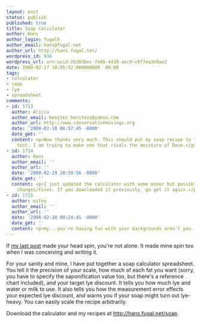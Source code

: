 ```yaml
---
layout: post
status: publish
published: true
title: Soap Calculator
author: Hans
author_login: fugalh
author_email: hans@fugal.net
author_url: http://hans.fugal.net/
wordpress_id: 934
wordpress_url: urn:uuid:2b303bec-fe0b-4439-aec9-c0f7ea3e9ae2
date: 2008-02-17 10:05:52.000000000 -08:00
tags:
- calculator
- soap
- lye
- spreadsheet
comments:
- id: 1713
  author: Alicia
  author_email: benitez_benitezz@yahoo.com
  author_url: http://www.conservativemusings.org
  date: '2008-02-18 06:57:45 -0800'
  date_gmt: ''
  content: <p>Wow thanks very much. This should put my soap recipe to the accuracy
    test. I am trying to make one that rivals the moisture of Dove.</p>
- id: 1714
  author: Hans
  author_email: ''
  author_url: ''
  date: '2008-02-19 20:59:56 -0800'
  date_gmt: ''
  content: <p>I just updated the calculator with some minor but possibly important
    changes/fixes. If you downloaded it previously, go get it again.</p>
- id: 1715
  author: wifey
  author_email: ''
  author_url: ''
  date: '2008-02-20 08:24:41 -0800'
  date_gmt: ''
  content: <p>my...you're having fun with your backgrounds aren't you..mwa!</p>
---
```

<p>If <a href="http://hans.fugal.net/blog/articles/2008/02/16/measurement-error-in-soapmaking">my last post</a> made your head spin, you're not alone. It made mine spin too when I was conceiving and writing it.</p>

<p>For your sanity and mine, I have put together a soap calculator spreadsheet. You tell it the precision of your scale, how much of each fat you want (sorry, you have to specify the saponification value too, but there's a reference chart included), and your target lye discount. It tells you how much lye and water or milk to use. It also tells you how the measurement error effects your expected lye discount, and warns you if your soap might turn out lye-heavy. You can easily scale the recipe arbitrarily.</p>

<p>Download the calculator and my recipes at <a href="http://hans.fugal.net/soap">http://hans.fugal.net/soap</a>.</p>
